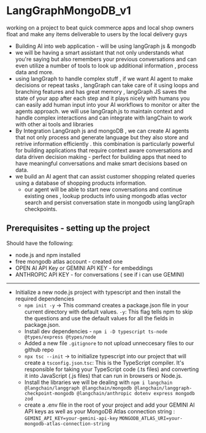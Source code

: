 # LangGraphMongoDB_v1

working on a project to beat quick commerce apps and local shop owners float and make any items deliverable to users by the local delivery guys

- Building AI into web application - will be using langGraph js & mongodb
- we will be having a smart assistant that not only understands what you're saying but also remembers your previous conversations and can even utilize a number of tools to look up additional information , process data and more.
- using langGraph to handle complex stuff , if we want AI agent to make decisions or repeat tasks , langGraph can take care of it using loops and branching features and has great memory , langGraph JS saves the state of your app after each step and it plays nicely with humans you can easily add human input into your AI workflows to monitor or alter the agents approach. we will use langGraph.js to maintain context and handle complex interactions and can integrate with langChain to work with other ai tools and libraries
- By Integration LangGraph js and mongoDB , we can create AI agents that not only process and generate language but they also store and retrive information efficiently . this combination is particularly powerful for building applications that require context aware conversations and data driven decision making - perfect for building apps that need to have meaningful conversations and make smart decisions based on data.
- we build an AI agent that can assist customer shopping related queries using a database of shopping products information.
  - our agent will be able to start new conversations and continue existing ones , lookup products info using mongodb atlas vector search and persist conversation state in mongodb using langGraph checkpoints.

## Prerequisites - setting up the project

Should have the following:

- node.js and npm installed
- free mongodb atlas account - created one
- OPEN AI API Key or GEMINI API KEY - for embeddings
- ANTHROPIC API KEY - for conversations ( see if i can use GEMINI)

---

- Initialize a new node.js project with typescript and then install the required dependencies
  - `npm init -y` -> This command creates a package.json file in your current directory with default values. `-y`: This flag tells npm to skip the questions and use the default values for all the fields in package.json.
  - Install dev dependencies - `npm i -D typescript ts-node @types/express @types/node`
  - Added a new file `.gitignore` to not upload unneccesary files to our github repo
  - `npx tsc --init` -> to initialize typescript into our project that will create a `tsconfig.json`.`tsc`: This is the TypeScript compiler. It's responsible for taking your TypeScript code (.ts files) and converting it into JavaScript (.js files) that can run in browsers or Node.js.
  - Install the libraries we will be dealing with `npm i langchain @langchain/langgraph @langchain/mongodb @langchain/langgraph-checkpoint-mongodb @langchain/anthropic dotenv express mongodb zod`
  - create a .env file in the root of your project and add your GEMINI AI API keys as well as your MongoDB Atlas connection string : `GEMINI_API_KEY=your-gemini-api-key` `MONGODB_ATLAS_URI=your-mongodb-atlas-connection-string`

